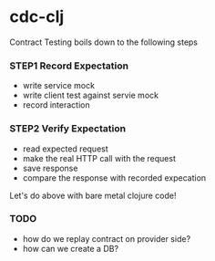 # cdc-clj

Contract Testing boils down to the following steps

### STEP1 Record Expectation
 - write service mock
 - write client test against servie mock
 - record interaction

### STEP2 Verify Expectation
 - read expected request
 - make the real HTTP call with the request
 - save response
 - compare the response with recorded expecation

Let's do above with bare metal clojure code!

### TODO

- how do we replay contract on provider side?
- how can we create a DB?
